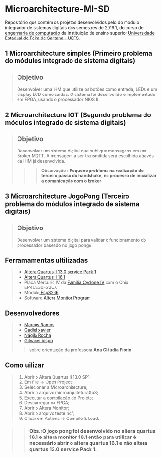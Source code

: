 # Microarchitecture-MI-SD
Repositório que contém os projetos desenvolvidos pelo do modulo integrador de sistemas digitais dos semestres de 2019.1, do curso de [engenharia de computação](http://www.ecomp.uefs.br/) da instituição de ensino superior [Universidade Estadual de Feira de Santana - UEFS](http://www.uefs.br/).

## 1 Microarchitecture simples (Primeiro problema do módulos integrado de sistema digitais)
  >## Objetivo 
  >Desenvolver uma IHM que utilize os botões como entrada, LEDs e um
display LCD como saídas. O sistema foi desenvolido e implementado em FPGA, usando o processador NIOS II. 
>
## 2 Microarchitecture IOT (Segundo problema do módulos integrado de sistema digitais)
 >## Objetivo 
  >Desenvolver um sistema digital que publique mensagens em um Broker MQTT. A mensagem a ser transmitida será escolhida através da IHM já desenvolvida. 
 >
  > > > Observação :  **Pequeno problema na realização do terceiro passo do handshake, no processo de inicializar a comunicação com o broker**

## 3 Microarchitecture JogoPong (Terceiro problema do módulos integrado de sistema digitais)
  >## Objetivo 
   >Desenvolver um sistema digital   para validar o funcionamento do processador baseado no jogo pongo

## Ferramamentas ultilizadas 
 > * [Altera Quartus II 13.0 service Pack 1](http://fpgasoftware.intel.com/13.0sp1/)
 >* [Altera Quartus II 16.1](http://fpgasoftware.intel.com/16.1/)
 > * Placa Mercurio IV da [Familia Cyclone IV](https://www.intel.com/content/www/us/en/products/programmable/fpga/cyclone-iv.html) com o Chip EP4CE30F23C7.
 > * Módulo[ Esp8266](https://www.espressif.com/en/products/hardware/esp8266ex/overview).
 > * Software [ Altera Monitor Program](https://www.intel.com/content/www/us/en/programmable/support/training/university/materials-software.html).


## Desenvolvedores 
 > * [Marcos Ramos](https://github.com/themarcosramos/)
 > * [Gadiel xavier](https://github.com/gadielxavier/)
 > * [Nágila Rocha](https://github.com/nagilarocha/)
 > * [Gilvanei bispo](https://github.com/gilvaneibispo/)
 >
  >> sobre orientação da professora  **Ana Cláudia Fiorin**
 >

## Como uilizar 
 > 1. Abrir o Altera Quartus II 13.0 SP1; 
 > 1. Em File -> Open Project;
 > 1. Selecionar a Microarchitecture;
 > 1. Abrir o arquivo microarquiteturaGp3;
 > 1. Executar a compilação do Projeto;
 > 1. Descarregar na FPGA;
 > 1. Abrir o Altera Monitor;
 > 1. Abrir o arquivo teste.ncf;
 > 1. Clicar em Actions -> Compile & Load.

>>### Obs.:O jogo pong foi desenvolvido no altera quartus 16.1 e altera  monitor 16.1 então para utilizar é necessário abrir o altera quartus 16.1 e não altera quartus 13.0 service Pack 1.